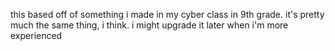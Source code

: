this based off of something i made in my cyber class in 9th grade. it's pretty much the same thing, i think. i might upgrade it later when i'm more experienced
